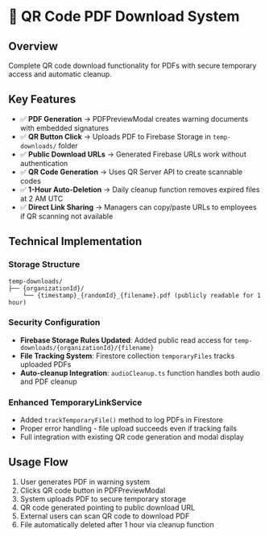 # 📱 QR Code PDF Download System

## Overview
Complete QR code download functionality for PDFs with secure temporary access and automatic cleanup.

## Key Features
- ✅ **PDF Generation** → PDFPreviewModal creates warning documents with embedded signatures
- ✅ **QR Button Click** → Uploads PDF to Firebase Storage in `temp-downloads/` folder
- ✅ **Public Download URLs** → Generated Firebase URLs work without authentication  
- ✅ **QR Code Generation** → Uses QR Server API to create scannable codes
- ✅ **1-Hour Auto-Deletion** → Daily cleanup function removes expired files at 2 AM UTC
- ✅ **Direct Link Sharing** → Managers can copy/paste URLs to employees if QR scanning not available

## Technical Implementation

### Storage Structure
```
temp-downloads/
├── {organizationId}/
    └── {timestamp}_{randomId}_{filename}.pdf (publicly readable for 1 hour)
```

### Security Configuration
- **Firebase Storage Rules Updated**: Added public read access for `temp-downloads/{organizationId}/{filename}`
- **File Tracking System**: Firestore collection `temporaryFiles` tracks uploaded PDFs
- **Auto-cleanup Integration**: `audioCleanup.ts` function handles both audio and PDF cleanup

### Enhanced TemporaryLinkService
- Added `trackTemporaryFile()` method to log PDFs in Firestore
- Proper error handling - file upload succeeds even if tracking fails
- Full integration with existing QR code generation and modal display

## Usage Flow
1. User generates PDF in warning system
2. Clicks QR code button in PDFPreviewModal  
3. System uploads PDF to secure temporary storage
4. QR code generated pointing to public download URL
5. External users can scan QR code to download PDF
6. File automatically deleted after 1 hour via cleanup function